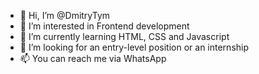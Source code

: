 - 👋 Hi, I’m @DmitryTym
- 👀 I’m interested in Frontend development
- 🌱 I’m currently learning HTML, CSS and Javascript
- 💞️ I’m looking for an entry-level position or an internship
- 📫 You can reach me via WhatsApp 


